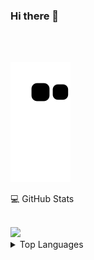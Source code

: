 <div>
  <h3>Hi there 👋 </h3>
  
  <a href="https://git.io/typing-svg"><img src="https://notauserx-readme-typing-svg-mn.herokuapp.com?duration=3000&color=7B62F7FF&lines=Full+stack+developer.;Building+things+for+the+web.;%E2%99%A5+Open+source." alt="" /></a>
  
  <br />
  
  <img alt="github contribution snake animation" src="https://github.com/notauserx/notauserx/blob/output/github-contribution-grid-snake.svg">
  <p>💻 GitHub Stats</p>
    <br />
  <a href="#">
    <img src="https://github-readme-stats-notauserx.vercel.app/api?username=notauserx&count_private=true&theme=blue-green&show_icons=true&hide_border=true" />
  </a>
   
   <details> 
   <summary>Top Languages</summary>
    <br />
    <a href="#">
      <img align="center" src="https://github-readme-stats-notauserx.vercel.app/api/top-langs/?username=notauserx&layout=compact&theme=blue-green&hide_title=true&langs_count=8&hide_border=true&card_width=445&hide=jupyter%20notebook" />
    </a>    
  </details>
  
</div>
<!--
**notauserx/notauserx** is a ✨ _special_ ✨ repository because its `README.md` (this file) appears on your GitHub profile.

Here are some ideas to get you started:

- 🔭 I’m currently working on ...
- 🌱 I’m currently learning ...
- 👯 I’m looking to collaborate on ...
- 🤔 I’m looking for help with ...
- 💬 Ask me about ...
- 📫 How to reach me: ...
- 😄 Pronouns: ...
- ⚡ Fun fact: ...

![notauserx's GitHub stats](https://github-readme-stats-notauserx.vercel.app/api?username=notauserx&count_private=true&theme=dark&show_icons=true&hide_border=true)
  </br>
  </br>
  [![Top Langs](https://github-readme-stats-notauserx.vercel.app/api/top-langs/?username=notauserx&layout=compact&theme=dark&hide_title=true&langs_count=8&hide_border=true&card_width=600)](https://github.com/notauserx)
  <img src="http://github-readme-stats-ml2l6g7pr-notauserx.vercel.app/api/top-langs/?username=notauserx&layout=compact&theme=dark&hide_title=true&langs_count=8&hide_border=true&card_width=400&hide=jupyter%20notebook" />
   
-->
